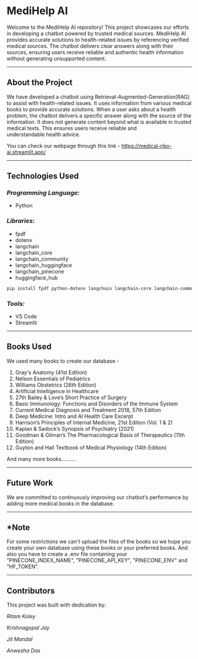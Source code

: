 # MediHelp AI
Welcome to the MediHelp AI repository! This project showcases our efforts in developing a chatbot powered by trusted medical sources. MediHelp AI provides accurate solutions to health-related issues by referencing verified medical sources. The chatbot delivers clear answers along with their sources, ensuring users receive reliable and authentic health information without generating unsupported content.

---

## About the Project
We have developed a chatbot using Retrieval-Augmented-Generation(RAG) to assist with health-related issues. It uses information from various medical books to provide accurate solutions. When a user asks about a health problem, the chatbot delivers a specific answer along with the source of the information. It does not generate content beyond what is available in trusted medical texts. This ensures users receive reliable and understandable health advice.

You can check our webpage through this link - https://medical-riko-ai.streamlit.app/

---

## Technologies Used
### *Programming Language:*
- Python

### *Libraries:*
- fpdf
- dotenv
- langchain
- langchain_core
- langchain_community
- langchain_huggingface
- langchain_pinecone
- huggingface_hub

```bash
pip install fpdf python-dotenv langchain langchain-core langchain-community langchain-huggingface langchain-pinecone huggingface_hub streamlit
```

### *Tools:*
- VS Code
- Streamlit

---

## Books Used
We used many books to create our database -
1. Gray's Anatomy (41st Edition)
2. Nelson Essentials of Pediatrics
3. Williams Obstetrics (26th Edition)
4. Artificial Intelligence in Healthcare
5. 27th Bailey & Love’s Short Practice of Surgery
6. Basic Immunology: Functions and Disorders of the Immune System
7. Current Medical Diagnosis and Treatment 2018, 57th Edition
8. Deep Medicine: Intro and AI Health Care Excerpt
9. Harrison’s Principles of Internal Medicine, 21st Edition (Vol. 1 & 2)
10. Kaplan & Sadock’s Synopsis of Psychiatry (2021)
11. Goodman & Gilman’s The Pharmacological Basis of Therapeutics (11th Edition)
12. Guyton and Hall Textbook of Medical Physiology (14th Edition)

And many more books..........

---

## Future Work
We are committed to continuously improving our chatbot’s performance by adding more medical books in the database.

---

## *Note
For some restrictions we can't upload the files of the books so we hope you create your own database using these books or your preferred books. And also you have to create a .env file containing your "PINECONE_INDEX_NAME", "PINECONE_API_KEY", "PINECONE_ENV" and "HF_TOKEN".

---

## Contributors

This project was built with dedication by:

*Ritam Koley*

*Krishnagopal Jay*

*Jit Mandal* 

*Anwesha Das*
